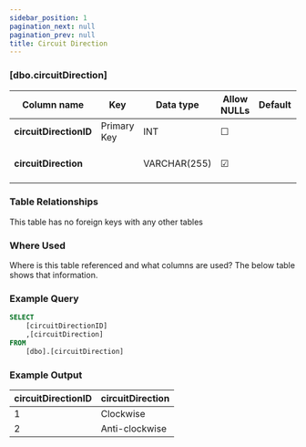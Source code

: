 ```yaml
---
sidebar_position: 1
pagination_next: null
pagination_prev: null
title: Circuit Direction
---
```


### [dbo.circuitDirection]
| Column name | Key | Data type | Allow NULLs | Default | Description |
| ------- | ------- | ------- | ------- | ------- | ------- |
| **circuitDirectionID** |  Primary Key | INT | ☐ |  |  | 
| **circuitDirection** |  | VARCHAR(255) | ☑ |  | Direction of circuit E.G. Clockwise | 

### Table Relationships

This table has no foreign keys with any other tables

### Where Used
Where is this table referenced and what columns are used? The below table shows that information.

### Example Query

```sql
SELECT 
	[circuitDirectionID]
	,[circuitDirection]
FROM 
	[dbo].[circuitDirection]
```

### Example Output

|**circuitDirectionID**|**circuitDirection**|  
|---|---| 
|1|Clockwise| 
|2|Anti-clockwise| 